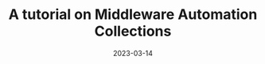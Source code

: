 ---
title: A tutorial on Middleware Automation Collections
date: 2023-03-14
link: https://developers.redhat.com/articles/2023/03/14/tutorial-middleware-automation-collections
---
